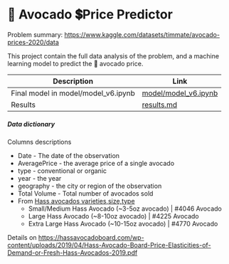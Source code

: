 # 🥑 Avocado 💲Price Predictor

Problem summary: https://www.kaggle.com/datasets/timmate/avocado-prices-2020/data

This project contain the full data analysis of the problem, and a machine learning model to predict the 🥑 avocado price.

| Description | Link |
| --- | --- |
| Final model in model/model_v6.ipynb | [model/model_v6.ipynb](https://github.com/albertoprb/ml-avocado-price/blob/main/model/model_v6.ipynb) |
| Results | [results.md](https://github.com/albertoprb/ml-avocado-price/blob/main/results.md) |

##### Data dictionary 

Columns descriptions

* Date - The date of the observation 
* AveragePrice - the average price of a single avocado
* type - conventional or organic
* year - the year
* geography - the city or region of the observation
* Total Volume - Total number of avocados sold
* From [Hass avocados varieties,size,type](https://loveonetoday.com/how-to/identify-hass-avocados/)
    * Small/Medium Hass Avocado (~3-5oz avocado) | #4046 Avocado
    * Large Hass Avocado (~8-10oz avocado) | #4225 Avocado
    * Extra Large Hass Avocado (~10-15oz avocado) | #4770 Avocado

Details on https://hassavocadoboard.com/wp-content/uploads/2019/04/Hass-Avocado-Board-Price-Elasticities-of-Demand-or-Fresh-Hass-Avocados-2019.pdf
